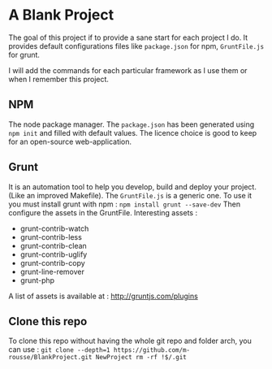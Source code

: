 # A Blank Project

The goal of this project if to provide a sane start for each project I do.
It provides default configurations files like `package.json` for npm, `GruntFile.js` for grunt.

I will add the commands for each particular framework as I use them or when I remember this project.

## NPM

The node package manager. The `package.json` has been generated using `npm init` and filled with default values.
The licence choice is good to keep for an open-source web-application.

## Grunt

It is an automation tool to help you develop, build and deploy your project. (Like an improved Makefile).
The `GruntFile.js` is a generic one.
To use it you must install grunt with npm :
`npm install grunt --save-dev`
Then configure the assets in the GruntFile.
Interesting assets :
- grunt-contrib-watch
- grunt-contrib-less
- grunt-contrib-clean
- grunt-contrib-uglify
- grunt-contrib-copy
- grunt-line-remover
- grunt-php

A list of assets is available at : http://gruntjs.com/plugins

## Clone this repo

To clone this repo without having the whole git repo and folder arch, you can use :
`git clone --depth=1 https://github.com/m-rousse/BlankProject.git NewProject
rm -rf !$/.git`
